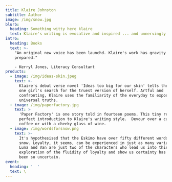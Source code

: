 ```yaml
---
title: Klaire Johnston
subtitle: Author
image: /img/snow.jpg
blurb:
  heading: Something witty here klaire
  text: Klaire's writing is evocative and inspired ... and unnervingly relatable.
intro:
  heading: Books
  text: >-
    "An original new voice has been launchd. Klaire's work has gravity ... be
    prepared."

    - Kerryl Jones, Literacy Consultant
products:
  - image: /img/ideas-skin.jpeg
    text: >-
      Klaire's debut verse novel 'Ideas too big for our skin' tells the story of
      one girl's search for the truest version of herself. Artful and
      confronting, Klaire uses the familiarity of the everyday to expose deeper,
      universal truths. 
  - image: /img/paperfactory.jpg
    text: >
      'Paper Factory' is one story told in fourteen poems. This tiny read is the
      perfect introduction to Klaire's writing style.  Devour over a cup of
      coffee or with a cheeky glass of wine. 
  - image: /img/wordsforsnow.png
    text: >-
      It's hypothesised that the Eskimo have over fifty different words for
      snow. Loyalty, it seems, can be experienced in just as many variations. 
      Luna and Van are just two of the characters who lead us into this heady
      exploration of the fluidity of loyalty and show us certainty has never
      been so uncertain.
event:
  heading: '  '
  text: \
---
```


